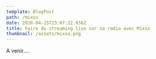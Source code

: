 ```yaml
---
template: BlogPost
path: /mixxx
date: 2020-04-25T23:07:22.936Z
title: Faire du streaming live sur sa radio avec Mixxx
thumbnail: /assets/mixxx.png
---
```

A venir....
